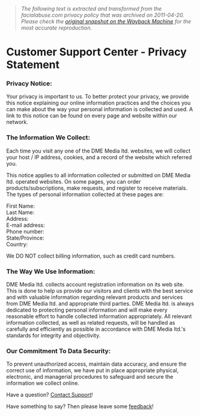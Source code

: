 > *The following text is extracted and transformed from the facialabuse.com privacy policy that was archived on 2011-04-20. Please check the [original snapshot on the Wayback Machine](https://web.archive.org/web/20110420012654id_/http%3A//support.adultdoorway.com/privacy.php%3Fid%3D10) for the most accurate reproduction.*

# Customer Support Center - Privacy Statement

### Privacy Notice:

Your privacy is important to us. To better protect your privacy, we provide this notice explaining our online information practices and the choices you can make about the way your personal information is collected and used. A link to this notice can be found on every page and website within our network. 

### The Information We Collect:

Each time you visit any one of the DME Media ltd. websites, we will collect your host / IP address, cookies, and a record of the website which referred you. 

This notice applies to all information collected or submitted on DME Media ltd. operated websites. On some pages, you can order products/subscriptions, make requests, and register to receive materials. The types of personal information collected at these pages are:

First Name:  
Last Name:  
Address:  
E-mail address:  
Phone number:  
State/Province:  
Country:

We DO NOT collect billing information, such as credit card numbers.

### The Way We Use Information:

DME Media ltd. collects account registration information on its web site. This is done to help us provide our visitors and clients with the best service and with valuable information regarding relevant products and services from DME Media ltd. and appropriate third parties. DME Media ltd. is always dedicated to protecting personal information and will make every reasonable effort to handle collected information appropriately. All relevant information collected, as well as related requests, will be handled as carefully and efficiently as possible in accordance with DME Media ltd.'s standards for integrity and objectivity. 

### Our Commitment To Data Security:

To prevent unauthorized access, maintain data accuracy, and ensure the correct use of information, we have put in place appropriate physical, electronic, and managerial procedures to safeguard and secure the information we collect online. 

Have a question? [Contact Support](https://web.archive.org/web/20110420012654id_/http%3A//support.adultdoorway.com/contact-support.php?id=10)!

Have something to say? Then please leave some [feedback](https://web.archive.org/web/20110420012654id_/http%3A//support.adultdoorway.com/feedback.php?id=10)!
